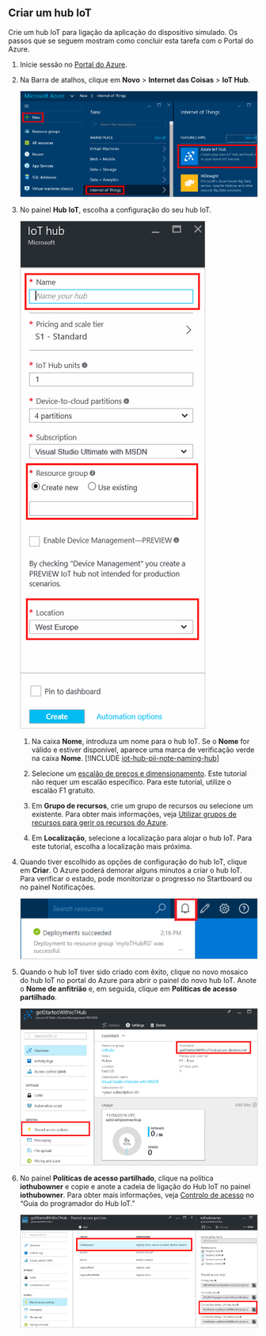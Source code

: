 ## <a name="create-an-iot-hub"></a>Criar um hub IoT
Crie um hub IoT para ligação da aplicação do dispositivo simulado. Os passos que se seguem mostram como concluir esta tarefa com o Portal do Azure.

1. Inicie sessão no [Portal do Azure][lnk-portal].
1. Na Barra de atalhos, clique em **Novo** > **Internet das Coisas** > **IoT Hub**.
   
    ![Barra de atalhos do portal do Azure][1]
1. No painel **Hub IoT**, escolha a configuração do seu hub IoT.
   
    ![Painel do hub IoT][2]
   
   1. Na caixa **Nome**, introduza um nome para o hub IoT. Se o **Nome** for válido e estiver disponível, aparece uma marca de verificação verde na caixa **Nome**.
    [!INCLUDE [iot-hub-pii-note-naming-hub](iot-hub-pii-note-naming-hub.md)]
   
   1. Selecione um [escalão de preços e dimensionamento][lnk-pricing]. Este tutorial não requer um escalão específico. Para este tutorial, utilize o escalão F1 gratuito.
   1. Em **Grupo de recursos**, crie um grupo de recursos ou selecione um existente. Para obter mais informações, veja [Utilizar grupos de recursos para gerir os recursos do Azure][lnk-resource-groups].
   1. Em **Localização**, selecione a localização para alojar o hub IoT. Para este tutorial, escolha a localização mais próxima.
1. Quando tiver escolhido as opções de configuração do hub IoT, clique em **Criar**.  O Azure poderá demorar alguns minutos a criar o hub IoT. Para verificar o estado, pode monitorizar o progresso no Startboard ou no painel Notificações.
   
    ![Estado do novo hub IoT][3]
1. Quando o hub IoT tiver sido criado com êxito, clique no novo mosaico do hub IoT no portal do Azure para abrir o painel do novo hub IoT. Anote o **Nome de anfitrião** e, em seguida, clique em **Políticas de acesso partilhado**.
   
    ![Novo painel do hub IoT][4]
1. No painel **Políticas de acesso partilhado**, clique na política **iothubowner** e copie e anote a cadeia de ligação do Hub IoT no painel **iothubowner**. Para obter mais informações, veja [Controlo de acesso][lnk-access-control] no “Guia do programador do Hub IoT.”
   
    ![Painel das políticas de acesso partilhado][5]

<!-- Images. -->
[1]: ./media/iot-hub-get-started-create-hub/create-iot-hub1.png
[2]: ./media/iot-hub-get-started-create-hub/create-iot-hub2.png
[3]: ./media/iot-hub-get-started-create-hub/create-iot-hub3.png
[4]: ./media/iot-hub-get-started-create-hub/create-iot-hub4.png
[5]: ./media/iot-hub-get-started-create-hub/create-iot-hub5.png

<!-- Links -->
[lnk-resource-groups]: ../articles/azure-resource-manager/resource-group-portal.md
[lnk-portal]: https://portal.azure.com/
[lnk-pricing]: https://azure.microsoft.com/pricing/details/iot-hub/
[lnk-access-control]: ../articles/iot-hub/iot-hub-devguide-security.md
